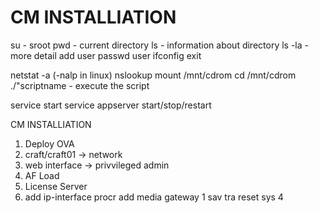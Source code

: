 # CM INSTALLIATION

su - sroot
pwd - current directory
ls - information about directory
ls -la - more detail
add user
passwd user
ifconfig
exit

netstat -a (-nalp in linux)
nslookup <hostname>
mount /mnt/cdrom
cd /mnt/cdrom
./"scriptname - execute the script

service <servername> start
service appserver start/stop/restart

CM INSTALLIATION
1. Deploy OVA
2. craft/craft01 -> network
3. web interface -> privvileged admin
4. AF Load
5. License Server
6. add ip-interface procr
   add media gateway 1
   sav tra
   reset sys 4
